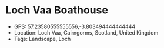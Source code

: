 # Loch Vaa Boathouse

- GPS: 57.23580555555556,-3.803494444444444
- Location: Loch Vaa, Cairngorms, Scotland, United Kingdom
- Tags: Landscape, Loch
